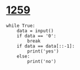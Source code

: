 # [1259](https://www.acmicpc.net/problem/1259)

```
while True:
    data = input()
    if data == '0':
        break
    if data == data[::-1]:
        print('yes')
    else:
        print('no')
```

